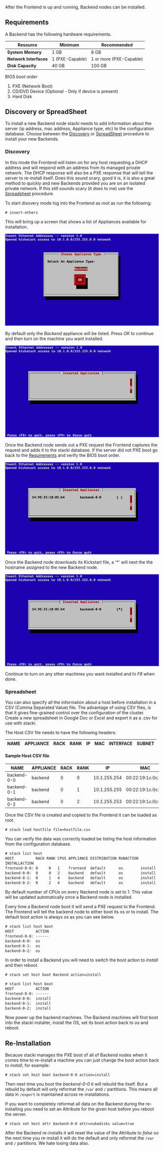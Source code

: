 After the Frontend is up and running, Backend nodes can be installed.

## Requirements 

A Backend has the following hardware requirements. 

**Resource** | Minimum | Recommended
--- | --- | ---
**System Memory** | 1 GB | 8 GB
**Network Interfaces** | 1 (PXE-Capable) | 1 or more (PXE-Capable)
**Disk Capacity** | 40 GB | 100 GB

BIOS _boot order_

1. PXE (Network Boot)
2. CD/DVD Device (Optional - Only if device is present)
3. Hard Disk

## Discovery or SpreadSheet

To install a new Backend node stacki needs to add information about
the server (ip address, mac address, Appliance type, etc) to the
configuration database.
Choose between the [Discovery](#discovery) or [SpreadSheet](#spreadsheet) procedure to install
your new Backends.

### Discovery

In this mode the Frontend will listen on for any host requesting a
DHCP address and will respond with an address from its managed private
network.
The DHCP response will also be a PXE response that will tell the
server to re-install itself.
Does this sound scary, good it is, it is also a great method to
quickly and new Backends provided you are on an isolated private
network.
If this still sounds scary (it does to me) use the
[Spreadsheet](#spreadsheet) procedure.

To start disovery mode log into the Frontend as root as run the following:

```
# insert-ethers
```

This will bring up a screen that shows a list of Appliances available
for installation.

![insert-ethers-1](images/insert-ethers/insert-ethers-1.png) 

By default only the _Backend_ appliance will be listed.
Press _OK_ to continue and then turn on the machine you want
installed.

![insert-ethers-2](images/insert-ethers/insert-ethers-2.png)

Once the Backend node sends out a PXE request the Frontend captures the
request and adds it to the stacki database.
If the server did not PXE boot go back to the
[Requirements](#requirements) and verify the BIOS boot order.

![insert-ethers-4](images/insert-ethers/insert-ethers-4.png)

Once the Backend node downloads its Kickstart file, a '*' will next
the the hostname assigned to the new Backend node.

![insert-ethers-5](images/insert-ethers/insert-ethers-5.png)

Continue to turn on any other machines you want installed and hi _F8_
when done.

### Spreadsheet

You can also specify all the information about a host before
installation in a CSV (Comma Separated Value) file.
The advantage of using CSV files, is that it gives fine-grained control over the
configuration of the cluster.
Create a new spreadsheet in Google Doc or Excel and export it as a
.csv for use with stacki.

The Host CSV file needs to have the following headers:

NAME | APPLIANCE | RACK | RANK | IP | MAC | INTERFACE | SUBNET 
-----|-----------|------|------|----|-----|-----------|--------

#### Sample Host CSV file

| NAME        | APPLIANCE | RACK | RANK | IP           | MAC               | INTERFACE | SUBNET  |  
|-------------|-----------|------|------|--------------|-------------------|-----------|---------| 
| backend-0-0 | backend   | 0    | 0    | 10.1.255.254 | 00:22:19:1c:0c:99 | eth0      | private |
| backend-0-1 | backend   | 0    | 1    | 10.1.255.255 | 00:22:19:1c:0c:98 | eth0      | private |
| backend-0-2 | backend   | 0    | 2    | 10.1.255.253 | 00:22:19:1c:0c:97 | eth0      | private |


Once the CSV file is created and copied to the Frontend it can be
loaded as root.
  
    # stack load hostfile file=hostfile.csv

You can verify the data was correctly loaded be listing the host
information from the configuration database.

```
# stack list host
HOST          RACK RANK CPUS APPLIANCE DISTRIBUTION RUNACTION INSTALLACTION
frontend-0-0: 0     0   1    frontend  default      os        install      
backend-0-0:  0     0   2    backend   default      os        install      
backend-0-1:  0     1   4    backend   default      os        install      
backend-0-2:  0     2   4    backend   default      os        install
```

By default number of CPUs on every Nackend node is set to 1.
This value will be updated automatically once a Backend node
is installed.

Every time a Backend node boot it will send a PXE request to the
Frontend.
The Frontend will tell the backend node to either boot its os or to
install.
The default boot action is always _os_ as you can see below.

```
# stack list host boot
HOST          ACTION
frontend-0-0: ------ 
backend-0-0:  os    
backend-0-1:  os    
backend-0-2:  os    
```

In order to install a Backend you will need to switch the boot action
to _install_ and then reboot.

```
# stack set host boot Backend action=install 
```

```
# stack list host boot
HOST          ACTION
frontend-0-0: ------ 
backend-0-0:  install
backend-0-1:  install
backend-0-2:  install
```

Now power up the backend machines.
The Backend machines will first boot into the stacki installer,
install the OS, set its boot action back to _os_ and reboot.

## Re-Installation

Because stacki manages the PXE boot of all of Backend nodes when it
comes time to re-install a machine you can just change the boot
action back to _install_, for example:

```
# stack set host boot backend-0-0 action=install
```

Then next time you boot the _backend-0-0_ it will rebuild the itself.
But a rebuild by default will only reformat the ```/var``` and ```/``` partitions.
This means all data in ```/export``` is maintained across re-installations.

If you want to completely reformat all data on the Backend during the
re-installing you need to set an Attribute for the given host before
you reboot the server.

```
# stack set host attr backend-0-0 attr=nukedisks value=true
```

After the Backend re-installs it will reset the value of the Attribute
to _false_ so the next time you re-install it will do the default and
only reformat the ```/var``` and ```/``` partitions.
We hate losing data also.